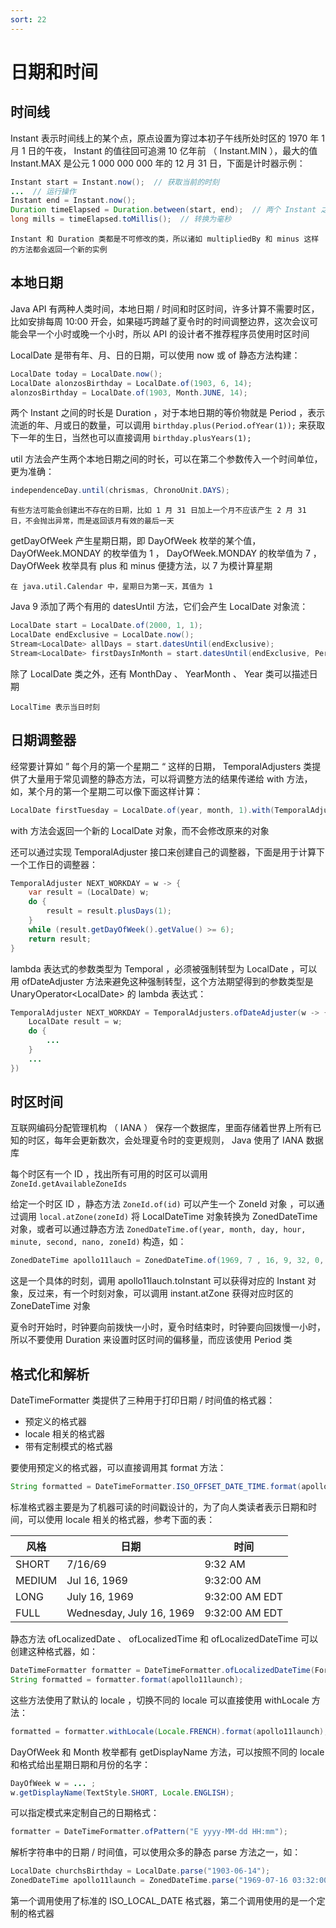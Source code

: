 ```yaml
---
sort: 22
---
```


# 日期和时间



## 时间线

Instant 表示时间线上的某个点，原点设置为穿过本初子午线所处时区的 1970 年 1 月 1 日的午夜， Instant 的值往回可追溯 10 亿年前 （ Instant.MIN ），最大的值 Instant.MAX 是公元 1 000 000 000 年的 12 月 31 日，下面是计时器示例：

```java
Instant start = Instant.now();  // 获取当前的时刻
...  // 运行操作
Instant end = Instant.now();
Duration timeElapsed = Duration.between(start, end);  // 两个 Instant 之间的时间差
long mills = timeElapsed.toMillis();  // 转换为毫秒
```

```tip
Instant 和 Duration 类都是不可修改的类，所以诸如 multipliedBy 和 minus 这样的方法都会返回一个新的实例
```



## 本地日期

Java API 有两种人类时间，本地日期 / 时间和时区时间，许多计算不需要时区，比如安排每周 10:00 开会，如果碰巧跨越了夏令时的时间调整边界，这次会议可能会早一个小时或晚一个小时，所以 API 的设计者不推荐程序员使用时区时间

LocalDate 是带有年、月、日的日期，可以使用 now 或 of 静态方法构建：

```java
LocalDate today = LocalDate.now();
LocalDate alonzosBirthday = LocalDate.of(1903, 6, 14);
alonzosBirthday = LocalDate.of(1903, Month.JUNE, 14);
```

两个 Instant 之间的时长是 Duration ，对于本地日期的等价物就是 Period ，表示流逝的年、月或日的数量，可以调用 `birthday.plus(Period.ofYear(1));` 来获取下一年的生日，当然也可以直接调用 `birthday.plusYears(1);`

util 方法会产生两个本地日期之间的时长，可以在第二个参数传入一个时间单位，更为准确：

```java
independenceDay.until(chrismas, ChronoUnit.DAYS);
```

```warning
有些方法可能会创建出不存在的日期，比如 1 月 31 日加上一个月不应该产生 2 月 31 日，不会抛出异常，而是返回该月有效的最后一天
```

getDayOfWeek 产生星期日期，即 DayOfWeek 枚举的某个值， DayOfWeek.MONDAY 的枚举值为 1 ， DayOfWeek.MONDAY 的枚举值为 7 ，DayOfWeek 枚举具有 plus 和 minus 便捷方法，以 7 为模计算星期

```tip
在 java.util.Calendar 中，星期日为第一天，其值为 1
```

Java 9 添加了两个有用的 datesUntil 方法，它们会产生 LocalDate 对象流：

```java
LocalDate start = LocalDate.of(2000, 1, 1);
LocalDate endExclusive = LocalDate.now();
Stream<LocalDate> allDays = start.datesUntil(endExclusive);
Stream<LocalDate> firstDaysInMonth = start.datesUntil(endExclusive, Period.ofMonths(1));  // 第二个参数是步长
```

除了 LocalDate 类之外，还有 MonthDay 、 YearMonth 、 Year 类可以描述日期

```tip
LocalTime 表示当日时刻
```





## 日期调整器

经常要计算如 ” 每个月的第一个星期二 “ 这样的日期， TemporalAdjusters 类提供了大量用于常见调整的静态方法，可以将调整方法的结果传递给 with 方法，如，某个月的第一个星期二可以像下面这样计算：

```java
LocalDate firstTuesday = LocalDate.of(year, month, 1).with(TemporalAdjusters.nextOrSame(DayOfWeek.TUESDAY));
```

with 方法会返回一个新的 LocalDate 对象，而不会修改原来的对象

还可以通过实现 TemporalAdjuster 接口来创建自己的调整器，下面是用于计算下一个工作日的调整器：

```java
TemporalAdjuster NEXT_WORKDAY = w -> {
    var result = (LocalDate) w;
    do {
    	result = result.plusDays(1);
    }
    while (result.getDayOfWeek().getValue() >= 6);
    return result;
}
```

lambda 表达式的参数类型为 Temporal ，必须被强制转型为 LocalDate ，可以用 ofDateAdjuster 方法来避免这种强制转型，这个方法期望得到的参数类型是 UnaryOperator\<LocalDate\> 的 lambda 表达式：

```java
TemporalAdjuster NEXT_WORKDAY = TemporalAdjusters.ofDateAdjuster(w -> {
    LocalDate result = w;
    do {
        ...
    }
    ...
})
```



## 时区时间

互联网编码分配管理机构 （ IANA ） 保存一个数据库，里面存储着世界上所有已知的时区，每年会更新数次，会处理夏令时的变更规则， Java 使用了 IANA 数据库

每个时区有一个 ID ，找出所有可用的时区可以调用 `ZoneId.getAvailableZoneIds`

给定一个时区 ID ，静态方法 `ZoneId.of(id)` 可以产生一个 ZoneId 对象 ，可以通过调用 `local.atZone(zoneId)` 将 LocalDateTime 对象转换为 ZonedDateTime 对象，或者可以通过静态方法 `ZonedDateTime.of(year, month, day, hour, minute, second, nano, zoneId)` 构造，如：

```java
ZonedDateTime apollo11lauch = ZonedDateTime.of(1969, 7 , 16, 9, 32, 0, 0, ZoneId.of("America/New York"));
```

这是一个具体的时刻，调用 apollo11lauch.toInstant 可以获得对应的 Instant 对象，反过来，有一个时刻对象，可以调用 instant.atZone 获得对应时区的 ZoneDateTime 对象

夏令时开始时，时钟要向前拨快一小时，夏令时结束时，时钟要向回拨慢一小时，所以不要使用 Duration 来设置时区时间的偏移量，而应该使用 Period 类



## 格式化和解析

DateTimeFormatter 类提供了三种用于打印日期 / 时间值的格式器：

- 预定义的格式器
- locale 相关的格式器
- 带有定制模式的格式器

要使用预定义的格式器，可以直接调用其 format 方法：

```java
String formatted = DateTimeFormatter.ISO_OFFSET_DATE_TIME.format(apollo11lauch);
```

标准格式器主要是为了机器可读的时间戳设计的，为了向人类读者表示日期和时间，可以使用 locale 相关的格式器，参考下面的表：

| 风格   | 日期                     | 时间           |
| ------ | ------------------------ | -------------- |
| SHORT  | 7/16/69                  | 9:32 AM        |
| MEDIUM | Jul 16, 1969             | 9:32:00 AM     |
| LONG   | July 16, 1969            | 9:32:00 AM EDT |
| FULL   | Wednesday, July 16, 1969 | 9:32:00 AM EDT |

静态方法 ofLocalizedDate 、 ofLocalizedTime 和 ofLocalizedDateTime 可以创建这种格式器，如：

```java
DateTimeFormatter formatter = DateTimeFormatter.ofLocalizedDateTime(FormatStyle.LONG);
String formatted = formatter.format(apollo11launch);
```

这些方法使用了默认的 locale ，切换不同的 locale 可以直接使用 withLocale 方法：

```java
formatted = formatter.withLocale(Locale.FRENCH).format(apollo11launch);
```

DayOfWeek 和 Month 枚举都有 getDisplayName 方法，可以按照不同的 locale 和格式给出星期日期和月份的名字：

```java
DayOfWeek w = ... ;
w.getDisplayName(TextStyle.SHORT, Locale.ENGLISH);
```

可以指定模式来定制自己的日期格式：

```java
formatter = DateTimeFormatter.ofPattern("E yyyy-MM-dd HH:mm");
```

解析字符串中的日期 / 时间值，可以使用众多的静态 parse 方法之一，如：

```java
LocalDate churchsBirthday = LocalDate.parse("1903-06-14");
ZonedDateTime apollo11launch = ZonedDateTime.parse("1969-07-16 03:32:00-0400"， DateTimeFormatter.ofPattern("yyyy-MM-dd HH:mm:ssxx"));
```

第一个调用使用了标准的 ISO_LOCAL_DATE 格式器，第二个调用使用的是一个定制的格式器